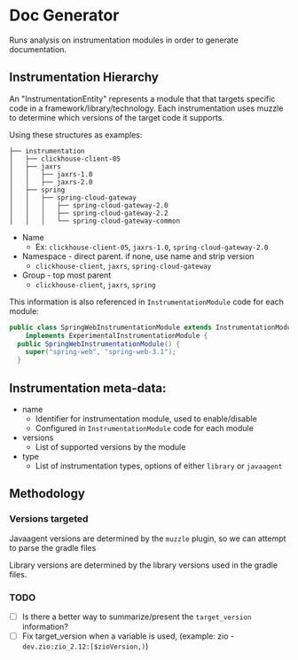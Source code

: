 # Doc Generator

Runs analysis on instrumentation modules in order to generate documentation.


## Instrumentation Hierarchy

An "InstrumentationEntity" represents a module that that targets specific code in a framework/library/technology.
Each instrumentation uses muzzle to determine which versions of the target code it supports.

Using these structures as examples:

```
├── instrumentation
│   ├── clickhouse-client-05
│   ├── jaxrs
│   │   ├── jaxrs-1.0
│   │   ├── jaxrs-2.0
│   ├── spring
│   │   ├── spring-cloud-gateway
│   │   │   ├── spring-cloud-gateway-2.0
│   │   │   ├── spring-cloud-gateway-2.2
│   │   │   └── spring-cloud-gateway-common
```

* Name
  * Ex: `clickhouse-client-05`, `jaxrs-1.0`, `spring-cloud-gateway-2.0`
* Namespace - direct parent. if none, use name and strip version
  * `clickhouse-client`, `jaxrs`, `spring-cloud-gateway`
* Group - top most parent
  * `clickhouse-client`, `jaxrs`, `spring`

This information is also referenced in `InstrumentationModule` code for each module:

```java
public class SpringWebInstrumentationModule extends InstrumentationModule
    implements ExperimentalInstrumentationModule {
  public SpringWebInstrumentationModule() {
    super("spring-web", "spring-web-3.1");
  }
```

## Instrumentation meta-data:

* name
  * Identifier for instrumentation module, used to enable/disable
  * Configured in `InstrumentationModule` code for each module
* versions
  * List of supported versions by the module
* type
  * List of instrumentation types, options of either `library` or `javaagent`

## Methodology

### Versions targeted

Javaagent versions are determined by the `muzzle` plugin, so we can attempt to parse the gradle files

Library versions are determined by the library versions used in the gradle files.


### TODO

- [ ] Is there a better way to summarize/present the `target_version` information?
- [ ] Fix target_version when a variable is used, (example: zio - `dev.zio:zio_2.12:[$zioVersion,)`)
